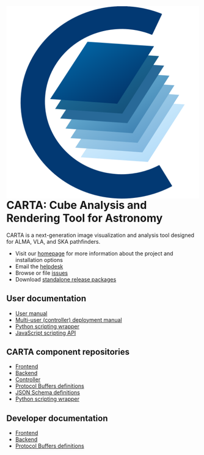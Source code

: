 <img align="right" src="cartaviewer.png">

# CARTA: Cube Analysis and Rendering Tool for Astronomy

CARTA is a next-generation image visualization and analysis tool designed for ALMA, VLA, and SKA pathfinders.

* Visit our [homepage](https://cartavis.org/) for more information about the project and installation options
* Email the [helpdesk](mailto:support@carta.freshdesk.com)
* Browse or file [issues](https://github.com/CARTAvis/carta/issues)
* Download [standalone release packages](https://github.com/CARTAvis/carta/releases/latest)

## User documentation

* [User manual](https://carta.readthedocs.io)
* [Multi-user (controller) deployment manual](https://carta-controller.readthedocs.io)
* [Python scripting wrapper](https://carta-python.readthedocs.io)
* [JavaScript scripting API](https://cartavis.org/carta-frontend/api)

## CARTA component repositories

* [Frontend](https://github.com/CARTAvis/carta-frontend/)
* [Backend](https://github.com/CARTAvis/carta-backend/)
* [Controller](https://github.com/CARTAvis/carta-controller/)
* [Protocol Buffers definitions](https://github.com/CARTAvis/carta-protobuf/)
* [JSON Schema definitions](https://github.com/CARTAvis/schemas/)
* [Python scripting wrapper](https://github.com/CARTAvis/carta-python/)

## Developer documentation

* [Frontend](https://cartavis.org/carta-frontend/)
* [Backend](https://cartavis.org/carta-backend/)
* [Protocol Buffers definitions](https://carta-protobuf.readthedocs.io)
